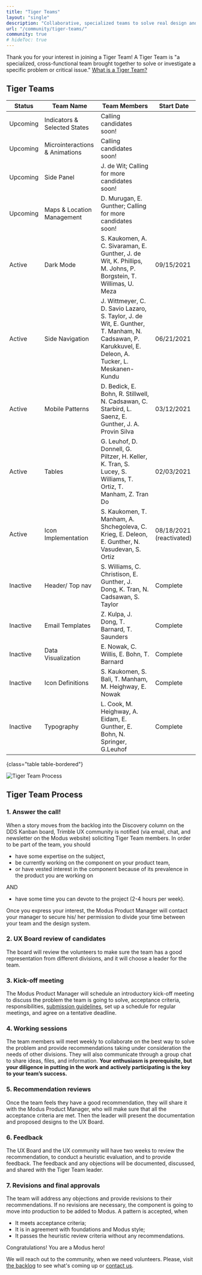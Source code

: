 ```yaml
---
title: "Tiger Teams"
layout: "single"
description: "Collaborative, specialized teams to solve real design and usability problems."
url: "/community/tiger-teams/"
community: true
# hideToc: true
---
```


Thank you for your interest in joining a Tiger Team! A Tiger Team is "a specialized, cross-functional team brought together to solve or investigate a specific problem or critical issue." [What is a Tiger Team?](https://www.lucidchart.com/blog/what-is-a-tiger-team)

## Tiger Teams

| Status     | Team Name            | Team Members                                                                                                                                       | Start Date |
| ---------- | -------------------- | -------------------------------------------------------------------------------------------------------------------------------------------------- | ---------- |
| Upcoming  | Indicators & Selected States  | Calling candidates soon! |   |
| Upcoming  | Microinteractions & Animations | Calling candidates soon! |   |
| Upcoming  | Side Panel | J. de Wit; Calling for more candidates soon! |   |
| Upcoming  | Maps & Location Management | D. Murugan, E. Gunther; Calling for more candidates soon! |    |
| Active  | Dark Mode | S. Kaukomen, A. C. Sivaraman, E. Gunther, J. de Wit, K. Phillips, M. Johns, P. Borgstein, T. Willimas, U. Meza | 09/15/2021  |
| Active  | Side Navigation      | J. Wittmeyer, C. D. Savio Lazaro, S. Taylor, J. de Wit, E. Gunther, T. Manham, N. Cadsawan, P. Karukkuvel, E. Deleon, A. Tucker, L. Meskanen-Kundu | 06/21/2021 |
| Active  | Mobile&nbsp;Patterns | D. Bedick, E. Bohn, R. Stillwell, N. Cadsawan, C. Starbird, L. Saenz, E. Gunther, J. A. Provin Silva                                               | 03/12/2021 |
| Active  | Tables               | G. Leuhof, D. Donnell, G. Piltzer, H. Keller, K. Tran, S. Lucey, S. Williams, T. Ortiz, T. Manham, Z. Tran Do                                      | 02/03/2021 |
| Active  | Icon Implementation  | S. Kaukomen, T. Manham, A. Shchegoleva, C. Krieg, E. Deleon, E. Gunther, N. Vasudevan, S. Ortiz | 08/18/2021 (reactivated) |
| Inactive | Header/ Top nav  | S. Williams, C. Christison, E. Gunther, J. Dong, K. Tran, N. Cadsawan, S. Taylor | Complete |
| Inactive | Email Templates | Z. Kulpa, J. Dong, T. Barnard, T. Saunders | Complete |
| Inactive | Data Visualization | E. Nowak, C. Willis, E. Bohn, T. Barnard | Complete |
| Inactive | Icon Definitions | S. Kaukomen, S. Bali, T. Manham, M. Heighway, E. Nowak | Complete |
| Inactive | Typography | L. Cook, M. Heighway, A. Eidam, E. Gunther, E. Bohn, N. Springer, G.Leuhof | Complete |
{class="table table-bordered"}

![Tiger Team Process](/img/guide/tiger-team-process.png)

## Tiger Team Process

### 1. Answer the call!

When a story moves from the backlog into the Discovery column on the DDS Kanban board, Trimble UX community is notified (via email, chat, and newsletter on the Modus website) soliciting Tiger Team members. In order to be part of the team, you should

- have some expertise on the subject,
- be currently working on the component on your product team,
- or have vested interest in the component because of its prevalence in the product you are working on

AND

- have some time you can devote to the project (2-4 hours per week).

Once you express your interest, the Modus Product Manager will contact your manager to secure his/ her permission to divide your time between your team and the design system.

### 2. UX Board review of candidates

The board will review the volunteers to make sure the team has a good representation from different divisions, and it will choose a leader for the team.

### 3. Kick-off meeting

The Modus Product Manager will schedule an introductory kick-off meeting to discuss the problem the team is going to solve, acceptance criteria, responsibilities, [submission guidelines](/community/submission-guidelines/), set up a schedule for regular meetings, and agree on a tentative deadline.

### 4. Working sessions

The team members will meet weekly to collaborate on the best way to solve the problem and provide recommendations taking under consideration the needs of other divisions. They will also communicate through a group chat to share ideas, files, and information. **Your enthusiasm is prerequisite, but your diligence in putting in the work and actively participating is the key to your team’s success.**

### 5. Recommendation reviews

Once the team feels they have a good recommendation, they will share it with the Modus Product Manager, who will make sure that all the acceptance criteria are met. Then the leader will present the documentation and proposed designs to the UX Board.

### 6. Feedback

The UX Board and the UX community will have two weeks to review the recommendation, to conduct a heuristic evaluation, and to provide feedback. The feedback and any objections will be documented, discussed, and shared with the Tiger Team leader.

### 7. Revisions and final approvals

The team will address any objections and provide revisions to their recommendations. If no revisions are necessary, the component is going to move into production to be added to Modus. A pattern is accepted, when

- It meets acceptance criteria;
- It is in agreement with foundations and Modus style;
- It passes the heuristic review criteria without any recommendations.

Congratulations! You are a Modus hero!

We will reach out to the community, when we need volunteers. Please, visit [the backlog](https://jira.trimble.tools/secure/RapidBoard.jspa?rapidView=5332&projectKey=DDS&view=planning.nodetail&versions=visible&issueLimit=100) to see what's coming up or [contact us](/community/contact/).
